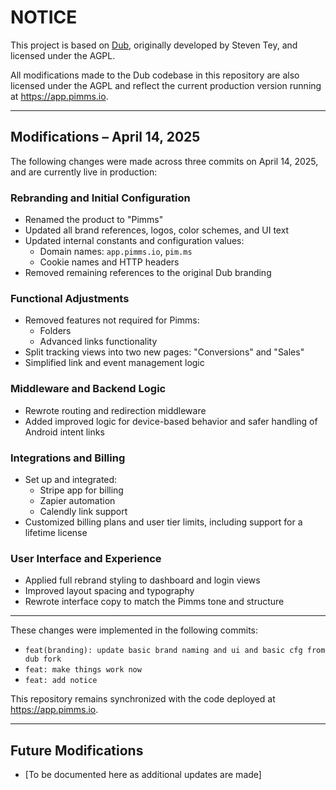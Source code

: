 # NOTICE

This project is based on [Dub](https://github.com/dubinc/dub), originally developed by Steven Tey, and licensed under the AGPL.

All modifications made to the Dub codebase in this repository are also licensed under the AGPL and reflect the current production version running at https://app.pimms.io.

---

## Modifications – April 14, 2025

The following changes were made across three commits on April 14, 2025, and are currently live in production:

### Rebranding and Initial Configuration
- Renamed the product to "Pimms"
- Updated all brand references, logos, color schemes, and UI text
- Updated internal constants and configuration values:
  - Domain names: `app.pimms.io`, `pim.ms`
  - Cookie names and HTTP headers
- Removed remaining references to the original Dub branding

### Functional Adjustments
- Removed features not required for Pimms:
  - Folders
  - Advanced links functionality
- Split tracking views into two new pages: "Conversions" and "Sales"
- Simplified link and event management logic

### Middleware and Backend Logic
- Rewrote routing and redirection middleware
- Added improved logic for device-based behavior and safer handling of Android intent links

### Integrations and Billing
- Set up and integrated:
  - Stripe app for billing
  - Zapier automation
  - Calendly link support
- Customized billing plans and user tier limits, including support for a lifetime license

### User Interface and Experience
- Applied full rebrand styling to dashboard and login views
- Improved layout spacing and typography
- Rewrote interface copy to match the Pimms tone and structure

---

These changes were implemented in the following commits:
- `feat(branding): update basic brand naming and ui and basic cfg from dub fork`
- `feat: make things work now`
- `feat: add notice`

This repository remains synchronized with the code deployed at https://app.pimms.io.

---

## Future Modifications

- [To be documented here as additional updates are made]
